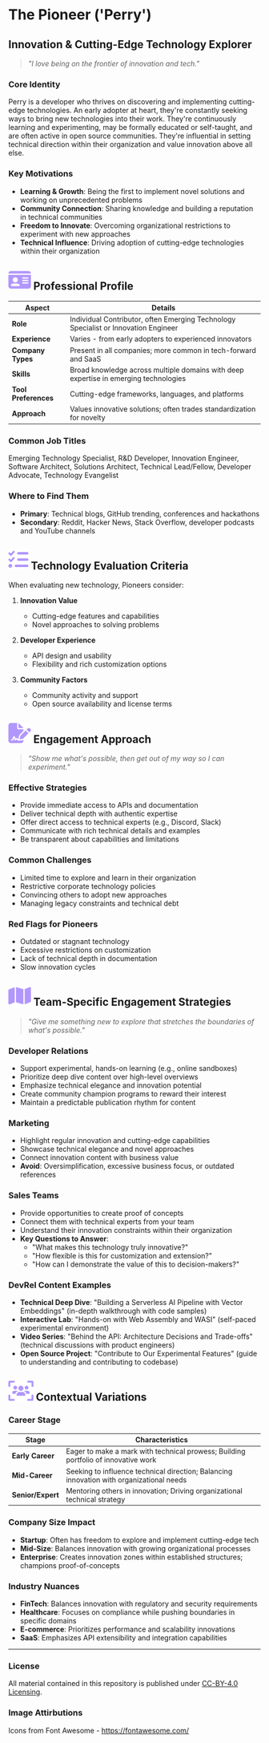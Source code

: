 # The Pioneer ('Perry')
## Innovation & Cutting-Edge Technology Explorer

> *"I love being on the frontier of innovation and tech."*

###  Core Identity
Perry is a developer who thrives on discovering and implementing cutting-edge technologies. An early adopter at heart, they're constantly seeking ways to bring new technologies into their work. They're continuously learning and experimenting, may be formally educated or self-taught, and are often active in open source communities. They're influential in setting technical direction within their organization and value innovation above all else.

### Key Motivations

- **Learning & Growth**: Being the first to implement novel solutions and working on unprecedented problems
- **Community Connection**: Sharing knowledge and building a reputation in technical communities
- **Freedom to Innovate**: Overcoming organizational restrictions to experiment with new approaches
- **Technical Influence**: Driving adoption of cutting-edge technologies within their organization

## <img src="../images/id-card-solid.svg" height="40"/> Professional Profile

| Aspect | Details |
|--------|---------|
| **Role** | Individual Contributor, often Emerging Technology Specialist or Innovation Engineer |
| **Experience** | Varies - from early adopters to experienced innovators |
| **Company Types** | Present in all companies; more common in tech-forward and SaaS |
| **Skills** | Broad knowledge across multiple domains with deep expertise in emerging technologies |
| **Tool Preferences** | Cutting-edge frameworks, languages, and platforms |
| **Approach** | Values innovative solutions; often trades standardization for novelty |

### Common Job Titles
Emerging Technology Specialist, R&D Developer, Innovation Engineer, Software Architect, Solutions Architect, Technical Lead/Fellow, Developer Advocate, Technology Evangelist

### Where to Find Them

- **Primary**: Technical blogs, GitHub trending, conferences and hackathons
- **Secondary**: Reddit, Hacker News, Stack Overflow, developer podcasts and YouTube channels


## <img src="../images/list-check-solid.svg" height="40"/>   Technology Evaluation Criteria

When evaluating new technology, Pioneers consider:

1. **Innovation Value**
   - Cutting-edge features and capabilities
   - Novel approaches to solving problems

2. **Developer Experience**
   - API design and usability
   - Flexibility and rich customization options

3. **Community Factors**
   - Community activity and support
   - Open source availability and license terms


## <img src="../images/file-signature-solid.svg" height="40"/>   Engagement Approach

> *"Show me what's possible, then get out of my way so I can experiment."*

### Effective Strategies

- Provide immediate access to APIs and documentation
- Deliver technical depth with authentic expertise
- Offer direct access to technical experts (e.g., Discord, Slack)
- Communicate with rich technical details and examples
- Be transparent about capabilities and limitations

### Common Challenges

- Limited time to explore and learn in their organization
- Restrictive corporate technology policies
- Convincing others to adopt new approaches
- Managing legacy constraints and technical debt

### Red Flags for Pioneers

- Outdated or stagnant technology
- Excessive restrictions on customization
- Lack of technical depth in documentation
- Slow innovation cycles


## <img src="../images/map-solid.svg" height="40"/>  Team-Specific Engagement Strategies
> *"Give me something new to explore that stretches the boundaries of what's possible."*

### Developer Relations

- Support experimental, hands-on learning (e.g., online sandboxes)
- Prioritize deep dive content over high-level overviews
- Emphasize technical elegance and innovation potential
- Create community champion programs to reward their interest
- Maintain a predictable publication rhythm for content

### Marketing

- Highlight regular innovation and cutting-edge capabilities
- Showcase technical elegance and novel approaches
- Connect innovation content with business value
- **Avoid**: Oversimplification, excessive business focus, or outdated references

### Sales Teams

- Provide opportunities to create proof of concepts
- Connect them with technical experts from your team
- Understand their innovation constraints within their organization
- **Key Questions to Answer**:
  - "What makes this technology truly innovative?"
  - "How flexible is this for customization and extension?"
  - "How can I demonstrate the value of this to decision-makers?"

### DevRel Content Examples

- **Technical Deep Dive**: "Building a Serverless AI Pipeline with Vector Embeddings" (in-depth walkthrough with code samples)
- **Interactive Lab**: "Hands-on with Web Assembly and WASI" (self-paced experimental environment)
- **Video Series**: "Behind the API: Architecture Decisions and Trade-offs" (technical discussions with product engineers)
- **Open Source Project**: "Contribute to Our Experimental Features" (guide to understanding and contributing to codebase)


## <img src="../images/users-viewfinder-solid.svg" height="40"/> Contextual Variations

### Career Stage

| Stage | Characteristics |
|-------|----------------|
| **Early Career** | Eager to make a mark with technical prowess; Building portfolio of innovative work |
| **Mid-Career** | Seeking to influence technical direction; Balancing innovation with organizational needs |
| **Senior/Expert** | Mentoring others in innovation; Driving organizational technical strategy |

### Company Size Impact

- **Startup**: Often has freedom to explore and implement cutting-edge tech
- **Mid-Size**: Balances innovation with growing organizational processes
- **Enterprise**: Creates innovation zones within established structures; champions proof-of-concepts

### Industry Nuances

- **FinTech**: Balances innovation with regulatory and security requirements
- **Healthcare**: Focuses on compliance while pushing boundaries in specific domains
- **E-commerce**: Prioritizes performance and scalability innovations
- **SaaS**: Emphasizes API extensibility and integration capabilities

---
### License
All material contained in this repository is published under [CC-BY-4.0 Licensing](https://creativecommons.org/licenses/by/4.0/deed.en).

### Image Attirbutions ##
Icons from Font Awesome - https://fontawesome.com/